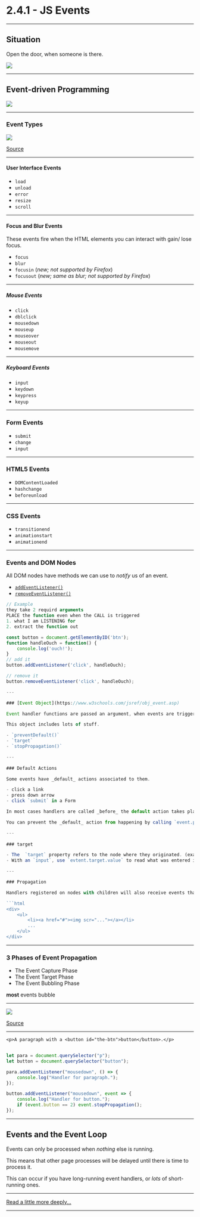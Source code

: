 # 2.4.1 - JS Events

---

## Situation

Open the door, when someone is there.

<img src='./assets/door.gif' />

---

## Event-driven Programming

<img src='./assets/fig1_event.png' />

---

### Event Types

<img src='./assets/event_types.jpg' />

[Source](https://data-flair.training/blogs/javascript-event-types/)

---

#### User Interface Events

- `load`
- `unload`
- `error`
- `resize`
- `scroll`

---

#### Focus and Blur Events

These events fire when the HTML elements you can interact with gain/ lose focus.

- `focus`
- `blur`
- `focusin` (_new; not supported by Firefox_)
- `focusout` (_new; same as blur; not supported by Firefox_)

---

##### Mouse Events

- `click`
- `dblclick`
- `mousedown`
- `mouseup`
- `mouseover`
- `mouseout`
- `mousemove`

---

##### Keyboard Events

- `input`
- `keydown`
- `keypress`
- `keyup`

---

### Form Events

- `submit`
- `change`
- `input`

---

### HTML5 Events

- `DOMContentLoaded`
- `hashchange`
- `beforeunload`

---

### CSS Events

- `transitionend`
- `animationstart`
- `animationend`

---

### Events and DOM Nodes

All DOM nodes have methods we can use to _notify_ us of an event.

- [`addEventListener()`](https://developer.mozilla.org/en-US/docs/Web/API/EventTarget/addEventListener)
- [`removeEventListener()`](https://developer.mozilla.org/en-US/docs/Web/API/EventTarget/removeEventListener)

```js
// Example
they take 2 requird arguments
PLACE the function even when the CALL is triggered 
1. what I am LISTENING for 
2. extract the function out  

const button = document.getElementByID('btn');
function handleOuch = function() {
    console.log('ouch!');
}
// add it
button.addEventListener('click', handleOuch);

// remove it 
button.removeEventListener('click', handleOuch);

---

### [Event Object](https://www.w3schools.com/jsref/obj_event.asp)

Event handler functions are passed an argument, when events are triggered.

This object includes lots of stuff.

- `preventDefault()`
- `target`
- `stopPropagation()`

---
    
### Default Actions

Some events have _default_ actions associated to them.

- click a link
- press down arrow
- click `submit` in a Form

In most cases handlers are called _before_ the default action takes place.

You can prevent the _default_ action from happening by calling `event.preventDefault();` in the eventListener function.

---
    
### target

- The  `target` property refers to the node where they originated. (example)
- With an `input`, use `evtent.target.value` to read what was entered into an `input`.

---

### Propagation

Handlers registered on nodes with children will also receive events that happen in the children.

```html
<div>
    <ul>
        <li><a href="#"><img scr="..."></a></li>
        ...
    </ul>
</div>
```

---

### 3 Phases of Event Propagation

- The Event Capture Phase
- The Event Target Phase
- The Event Bubbling Phase

**most** events bubble

---

<img src='./assets/propagation_bubbling.png' />

[Source](https://www.sitepoint.com/event-bubbling-javascript/)

---

`<p>A paragraph with a <button id="the-btn">button</button>.</p>`

```js
    
let para = document.querySelector("p");
let button = document.querySelector("button");

para.addEventListener("mousedown", () => {
    console.log("Handler for paragraph.");
});

button.addEventListener("mousedown", event => {
    console.log("Handler for button.");
    if (event.button == 2) event.stopPropagation();
});
```
---

## Events and the Event Loop

Events can only be processed when _nothing_ else is running.

This means that other page processes will be delayed until there is time to process it.

This can occur if you have long-running event handlers, or _lots_ of short-running ones.

---

[Read a little more deeply...](https://eloquentjavascript.net/15_event.html)

---
